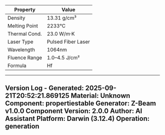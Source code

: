 | Property | Value |
|----------|-------|
| Density | 13.31 g/cm³ |
| Melting Point | 2233°C |
| Thermal Cond. | 23.0 W/m·K |
| Laser Type | Pulsed Fiber Laser |
| Wavelength | 1064nm |
| Fluence Range | 1.0–4.5 J/cm² |
| Formula | Hf |


---
Version Log - Generated: 2025-09-21T20:52:21.869125
Material: Unknown
Component: propertiestable
Generator: Z-Beam v1.0.0
Component Version: 2.0.0
Author: AI Assistant
Platform: Darwin (3.12.4)
Operation: generation
---